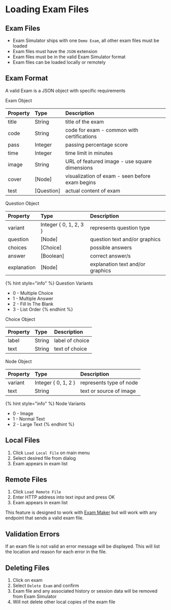 # Loading Exam Files

## Exam Files

* Exam Simulator ships with one `Demo Exam`, all other exam files must be loaded
* Exam files must have the `JSON` extension
* Exam files must be in the valid Exam Simulator format
* Exam files can be loaded locally or remotely

## Exam Format

A valid Exam is a JSON object with specific requirements

Exam Object

| Property | Type | Description |
| :--- | :--- | :--- |
| title | String | title of the exam |
| code | String | code for exam - common with certifications |
| pass | Integer | passing percentage score |
| time | Integer | time limit in minutes |
| image | String | URL of featured image - use square dimensions |
| cover | \[Node\] | visualization of exam - seen before exam begins |
| test | \[Question\] | actual content of exam |

Question Object

| Property | Type | Description |
| :--- | :--- | :--- |
| variant | Integer { 0, 1, 2, 3 } | represents question type |
| question | \[Node\] | question text and/or graphics |
| choices | \[Choice\] | possible answers |
| answer | \[Boolean\] | correct answer/s |
| explanation | \[Node\] | explanation text and/or graphics |

{% hint style="info" %}
Question Variants

* 0 - Multiple Choice
* 1 - Multiple Answer
* 2 - Fill In The Blank
* 3 - List Order
{% endhint %}

Choice Object

| Property | Type | Description |
| :--- | :--- | :--- |
| label | String | label of choice   |
| text | String | text of choice |

Node Object

| Property | Type | Description |
| :--- | :--- | :--- |
| variant | Integer { 0, 1, 2 } | represents type of node |
| text | String | text or source of image |

{% hint style="info" %}
Node Variants

* 0 - Image
* 1 - Normal Text
* 2 - Large Text
{% endhint %}

## Local Files

1. Click `Load Local File` on main menu
2. Select desired file from dialog
3. Exam appears in exam list

## Remote Files

1. Click `Load Remote File`
2. Enter HTTP address into text input and press OK
3. Exam appears in exam list

This feature is designed to work with [Exam Maker](https://exam-maker.herokuapp.com) but will work with any endpoint that sends a valid exam file.

## Validation Errors

If an exam file is not valid an error message will be displayed. This will list the location and reason for each error in the file.

## Deleting Files

1. Click on exam
2. Select `Delete Exam` and confirm
3. Exam file and any associated history or session data will be removed from Exam Simulator
4. Will not delete other local copies of the exam file


